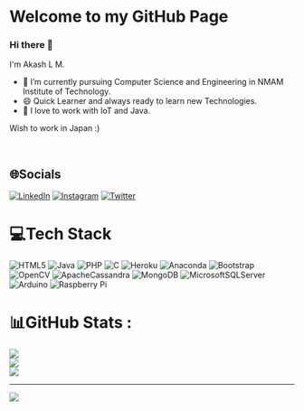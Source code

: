 # Welcome to my GitHub Page
### Hi there 👋<br>
I'm Akash L M. 
- 🔭 I’m currently pursuing Computer Science and Engineering in NMAM Institute of Technology.<br>
- 😄 Quick Learner and always ready to learn new Technologies.<br>
- 🌱 I love to work with IoT and Java.

 Wish to work in Japan :)
<!--

Here are some ideas to get you started:

- 🔭 I’m currently working on ...
- 🌱 I’m currently learning ...
- 👯 I’m looking to collaborate on ...
- 🤔 I’m looking for help with ...
- 💬 Ask me about ...
- 📫 How to reach me: ...
- 😄 Pronouns: ...
- ⚡ Fun fact: ... 
-->
<!-- <a href="URL_REDIRECT" target="blank">PortFolio<img align="center" src="URL_TO_YOUR_IMAGE" height="100" /></a><br> 
[![Top Langs](https://github-readme-stats.vercel.app/api/top-langs/?username=akash-l-m&layout=compact&show_icons=true&theme=radical)](https://github.com/anuraghazra/github-readme-stats) -->

<br>
<!--
![java](https://user-images.githubusercontent.com/91725049/161993698-b391f69a-9b8f-438d-90c5-aaeabab791bf.png)
-->



## 🌐Socials

[![LinkedIn](https://img.shields.io/badge/LinkedIn-%230077B5.svg?logo=linkedin&logoColor=white)](https://linkedin.com/in/https://www.linkedin.com/in/akash-l-m-19baa820a/) 
[![Instagram](https://img.shields.io/badge/Instagram-%23E4405F.svg?logo=Instagram&logoColor=white)](https://instagram.com/https://www.instagram.com/akash_l_m/) [![Twitter](https://img.shields.io/badge/Twitter-%231DA1F2.svg?logo=Twitter&logoColor=white)](https://twitter.com/[![LinkedIn](https://img.shields.io/badge/LinkedIn-%230077B5.svg?logo=linkedin&logoColor=white)](https://linkedin.com/in/https://www.linkedin.com/in/akash-l-m-19baa820a/)) 

# 💻Tech Stack
![HTML5](https://img.shields.io/badge/html5-%23E34F26.svg?style=for-the-badge&logo=html5&logoColor=white) ![Java](https://img.shields.io/badge/java-%23ED8B00.svg?style=for-the-badge&logo=java&logoColor=white) ![PHP](https://img.shields.io/badge/php-%23777BB4.svg?style=for-the-badge&logo=php&logoColor=white) ![C](https://img.shields.io/badge/c-%2300599C.svg?style=for-the-badge&logo=c&logoColor=white) ![Heroku](https://img.shields.io/badge/heroku-%23430098.svg?style=for-the-badge&logo=heroku&logoColor=white) ![Anaconda](https://img.shields.io/badge/Anaconda-%2344A833.svg?style=for-the-badge&logo=anaconda&logoColor=white) ![Bootstrap](https://img.shields.io/badge/bootstrap-%23563D7C.svg?style=for-the-badge&logo=bootstrap&logoColor=white) ![OpenCV](https://img.shields.io/badge/opencv-%23white.svg?style=for-the-badge&logo=opencv&logoColor=white) ![ApacheCassandra](https://img.shields.io/badge/cassandra-%231287B1.svg?style=for-the-badge&logo=apache-cassandra&logoColor=white) ![MongoDB](https://img.shields.io/badge/MongoDB-%234ea94b.svg?style=for-the-badge&logo=mongodb&logoColor=white) ![MicrosoftSQLServer](https://img.shields.io/badge/Microsoft%20SQL%20Sever-CC2927?style=for-the-badge&logo=microsoft%20sql%20server&logoColor=white) ![Arduino](https://img.shields.io/badge/-Arduino-00979D?style=for-the-badge&logo=Arduino&logoColor=white) ![Raspberry Pi](https://img.shields.io/badge/-RaspberryPi-C51A4A?style=for-the-badge&logo=Raspberry-Pi)
# 📊GitHub Stats :
![](https://github-readme-stats.vercel.app/api?username=AKASH-L-M&theme=highcontrast&hide_border=false&include_all_commits=false&count_private=false)<br/>
![](https://github-readme-streak-stats.herokuapp.com/?user=AKASH-L-M&theme=highcontrast&hide_border=false)<br/>
![](https://github-readme-stats.vercel.app/api/top-langs/?username=AKASH-L-M&theme=highcontrast&hide_border=false&include_all_commits=false&count_private=false&layout=compact)

---
<!-- [![](https://visitcount.itsvg.in/api?id=AKASH-L-M&icon=9&color=9)](https://visitcount.itsvg.in)-->
[![](https://visitcount.itsvg.in/api?id=AKASH-L-M&label=Profile%20Views&color=2&icon=5&pretty=true)](https://visitcount.itsvg.in)
